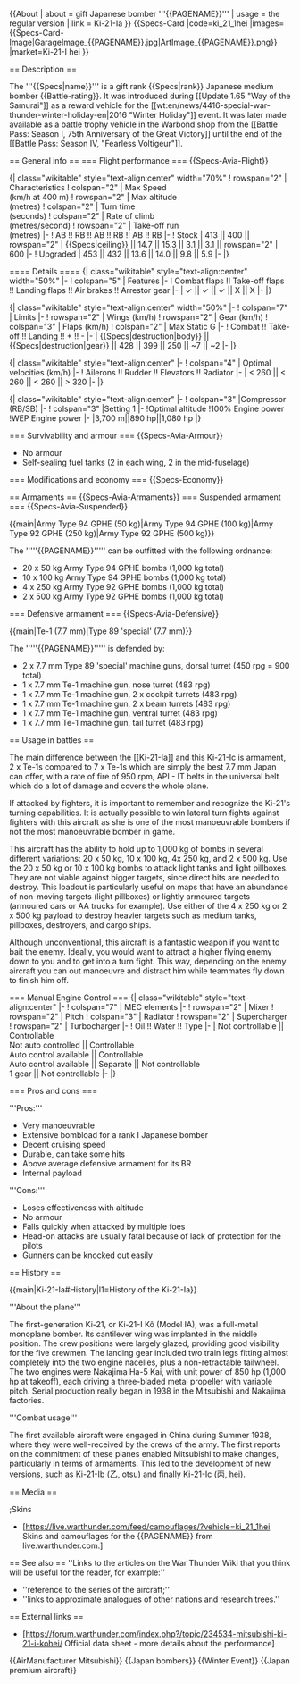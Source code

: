 {{About
| about = gift Japanese bomber '''{{PAGENAME}}'''
| usage = the regular version
| link = Ki-21-Ia
}}
{{Specs-Card
|code=ki_21_1hei
|images={{Specs-Card-Image|GarageImage_{{PAGENAME}}.jpg|ArtImage_{{PAGENAME}}.png}}
|market=Ki-21-I hei
}}

== Description ==
<!-- ''In the description, the first part should be about the history of and the creation and combat usage of the aircraft, as well as its key features. In the second part, tell the reader about the aircraft in the game. Insert a screenshot of the vehicle, so that if the novice player does not remember the vehicle by name, he will immediately understand what kind of vehicle the article is talking about.'' -->
The '''{{Specs|name}}''' is a gift rank {{Specs|rank}} Japanese medium bomber {{Battle-rating}}. It was introduced during [[Update 1.65 "Way of the Samurai"]] as a reward vehicle for the [[wt:en/news/4416-special-war-thunder-winter-holiday-en|2016 "Winter Holiday"]] event. It was later made available as a battle trophy vehicle in the Warbond shop from the [[Battle Pass: Season I, 75th Anniversary of the Great Victory]] until the end of the [[Battle Pass: Season IV, "Fearless Voltigeur"]].

== General info ==
=== Flight performance ===
{{Specs-Avia-Flight}}
<!-- ''Describe how the aircraft behaves in the air. Speed, manoeuvrability, acceleration and allowable loads - these are the most important characteristics of the vehicle.'' -->

{| class="wikitable" style="text-align:center" width="70%"
! rowspan="2" | Characteristics
! colspan="2" | Max Speed<br>(km/h at 400 m)
! rowspan="2" | Max altitude<br>(metres)
! colspan="2" | Turn time<br>(seconds)
! colspan="2" | Rate of climb<br>(metres/second)
! rowspan="2" | Take-off run<br>(metres)
|-
! AB !! RB !! AB !! RB !! AB !! RB
|-
! Stock
| 413 || 400 || rowspan="2" | {{Specs|ceiling}} || 14.7 || 15.3 || 3.1 || 3.1 || rowspan="2" | 600
|-
! Upgraded
| 453 || 432 || 13.6 || 14.0 || 9.8 || 5.9
|-
|}

==== Details ====
{| class="wikitable" style="text-align:center" width="50%"
|-
! colspan="5" | Features
|-
! Combat flaps !! Take-off flaps !! Landing flaps !! Air brakes !! Arrestor gear
|-
| ✓ || ✓ || ✓ || X || X     <!-- ✓ -->
|-
|}

{| class="wikitable" style="text-align:center" width="50%"
|-
! colspan="7" | Limits
|-
! rowspan="2" | Wings (km/h)
! rowspan="2" | Gear (km/h)
! colspan="3" | Flaps (km/h)
! colspan="2" | Max Static G
|-
! Combat !! Take-off !! Landing !! + !! -
|-
| {{Specs|destruction|body}} || {{Specs|destruction|gear}} || 428 || 399 || 250 || ~7 || ~2
|-
|}

{| class="wikitable" style="text-align:center"
|-
! colspan="4" | Optimal velocities (km/h)
|-
! Ailerons !! Rudder !! Elevators !! Radiator
|-
| < 260 || < 260 || < 260 || > 320
|-
|}

{| class="wikitable" style="text-align:center"
|-
! colspan="3" |Compressor (RB/SB)
|-
! colspan="3" |Setting 1
|-
!Optimal altitude
!100% Engine power
!WEP Engine power
|-
|3,700 m||890 hp||1,080 hp
|}

=== Survivability and armour ===
{{Specs-Avia-Armour}}
<!-- ''Examine the survivability of the aircraft. Note how vulnerable the structure is and how secure the pilot is, whether the fuel tanks are armoured, etc. Describe the armour, if there is any, and also mention the vulnerability of other critical aircraft systems.'' -->

* No armour
* Self-sealing fuel tanks (2 in each wing, 2 in the mid-fuselage)

=== Modifications and economy ===
{{Specs-Economy}}

== Armaments ==
{{Specs-Avia-Armaments}}
=== Suspended armament ===
{{Specs-Avia-Suspended}}
<!-- ''Describe the aircraft's suspended armament: additional cannons under the wings, bombs, rockets and torpedoes. This section is especially important for bombers and attackers. If there is no suspended weaponry remove this subsection.'' -->
{{main|Army Type 94 GPHE (50 kg)|Army Type 94 GPHE (100 kg)|Army Type 92 GPHE (250 kg)|Army Type 92 GPHE (500 kg)}}

The '''''{{PAGENAME}}''''' can be outfitted with the following ordnance:

* 20 x 50 kg Army Type 94 GPHE bombs (1,000 kg total)
* 10 x 100 kg Army Type 94 GPHE bombs (1,000 kg total)
* 4 x 250 kg Army Type 92 GPHE bombs (1,000 kg total)
* 2 x 500 kg Army Type 92 GPHE bombs (1,000 kg total)

=== Defensive armament ===
{{Specs-Avia-Defensive}}
<!-- ''Defensive armament with turret machine guns or cannons, crewed by gunners. Examine the number of gunners and what belts or drums are better to use. If defensive weaponry is not available, remove this subsection.'' -->
{{main|Te-1 (7.7 mm)|Type 89 'special' (7.7 mm)}}

The '''''{{PAGENAME}}''''' is defended by:

* 2 x 7.7 mm Type 89 'special' machine guns, dorsal turret (450 rpg = 900 total)
* 1 x 7.7 mm Te-1 machine gun, nose turret (483 rpg)
* 1 x 7.7 mm Te-1 machine gun, 2 x cockpit turrets (483 rpg)
* 1 x 7.7 mm Te-1 machine gun, 2 x beam turrets (483 rpg)
* 1 x 7.7 mm Te-1 machine gun, ventral turret (483 rpg)
* 1 x 7.7 mm Te-1 machine gun, tail turret (483 rpg)

== Usage in battles ==
<!-- ''Describe the tactics of playing in the aircraft, the features of using aircraft in a team and advice on tactics. Refrain from creating a "guide" - do not impose a single point of view, but instead, give the reader food for thought. Examine the most dangerous enemies and give recommendations on fighting them. If necessary, note the specifics of the game in different modes (AB, RB, SB).'' -->

The main difference between the [[Ki-21-Ia]] and this Ki-21-Ic is armament, 2 x Te-1s compared to 7 x Te-1s which are simply the best 7.7 mm Japan can offer, with a rate of fire of  950 rpm, API - IT belts in the universal belt which do a lot of damage and covers the whole plane.

If attacked by fighters, it is important to remember and recognize the Ki-21's turning capabilities. It is actually possible to win lateral turn fights against fighters with this aircraft as she is one of the most manoeuvrable bombers if not the most manoeuvrable bomber in game.

This aircraft has the ability to hold up to 1,000 kg of bombs in several different variations: 20 x 50 kg, 10 x 100 kg, 4x 250 kg, and 2 x 500 kg. Use the 20 x 50 kg or 10 x 100 kg bombs to attack light tanks and light pillboxes. They are not viable against bigger targets, since direct hits are needed to destroy. This loadout is particularly useful on maps that have an abundance of non-moving targets (light pillboxes) or lightly armoured targets (armoured cars or AA trucks for example). Use either of the 4 x 250 kg or 2 x 500 kg payload to destroy heavier targets such as medium tanks, pillboxes, destroyers, and cargo ships.

Although unconventional, this aircraft is a fantastic weapon if you want to bait the enemy. Ideally, you would want to attract a higher flying enemy down to you and to get into a turn fight. This way, depending on the enemy aircraft you can out manoeuvre and distract him while teammates fly down to finish him off.

=== Manual Engine Control ===
{| class="wikitable" style="text-align:center"
|-
! colspan="7" | MEC elements
|-
! rowspan="2" | Mixer
! rowspan="2" | Pitch
! colspan="3" | Radiator
! rowspan="2" | Supercharger
! rowspan="2" | Turbocharger
|-
! Oil !! Water !! Type
|-
| Not controllable || Controllable<br>Not auto controlled || Controllable<br>Auto control available || Controllable<br>Auto control available || Separate || Not controllable<br>1 gear || Not controllable
|-
|}

=== Pros and cons ===
<!-- ''Summarise and briefly evaluate the vehicle in terms of its characteristics and combat effectiveness. Mark its pros and cons in the bulleted list. Try not to use more than 6 points for each of the characteristics. Avoid using categorical definitions such as "bad", "good" and the like - use substitutions with softer forms such as "inadequate" and "effective".'' -->

'''Pros:'''

* Very manoeuvrable
* Extensive bombload for a rank I Japanese bomber
* Decent cruising speed
* Durable, can take some hits
* Above average defensive armament for its BR
* Internal payload

'''Cons:'''

* Loses effectiveness with altitude
* No armour
* Falls quickly when attacked by multiple foes
* Head-on attacks are usually fatal because of lack of protection for the pilots
* Gunners can be knocked out easily

== History ==
<!-- ''Describe the history of the creation and combat usage of the aircraft in more detail than in the introduction. If the historical reference turns out to be too long, take it to a separate article, taking a link to the article about the vehicle and adding a block "/History" (example: <nowiki>https://wiki.warthunder.com/(Vehicle-name)/History</nowiki>) and add a link to it here using the <code>main</code> template. Be sure to reference text and sources by using <code><nowiki><ref></ref></nowiki></code>, as well as adding them at the end of the article with <code><nowiki><references /></nowiki></code>. This section may also include the vehicle's dev blog entry (if applicable) and the in-game encyclopedia description (under <code><nowiki>=== In-game description ===</nowiki></code>, also if applicable).'' -->
{{main|Ki-21-Ia#History|l1=History of the Ki-21-Ia}}

'''About the plane'''

The first-generation Ki-21, or Ki-21-I Kô (Model IA), was a full-metal monoplane bomber. Its cantilever wing was implanted in the middle position. The crew positions were largely glazed, providing good visibility for the five crewmen. The landing gear included two train legs fitting almost completely into the two engine nacelles, plus a non-retractable tailwheel. The two engines were Nakajima Ha-5 Kai, with unit power of 850 hp (1,000 hp at takeoff), each driving a three-bladed metal propeller with variable pitch. Serial production really began in 1938 in the Mitsubishi and Nakajima factories.

'''Combat usage'''

The first available aircraft were engaged in China during Summer 1938, where they were well-received by the crews of the army. The first reports on the commitment of these planes enabled Mitsubishi to make changes, particularly in terms of armaments. This led to the development of new versions, such as Ki-21-Ib (乙, otsu) and finally Ki-21-Ic (丙, hei).

== Media ==
<!-- ''Excellent additions to the article would be video guides, screenshots from the game, and photos.'' -->

;Skins
* [https://live.warthunder.com/feed/camouflages/?vehicle=ki_21_1hei Skins and camouflages for the {{PAGENAME}} from live.warthunder.com.]

== See also ==
''Links to the articles on the War Thunder Wiki that you think will be useful for the reader, for example:''
* ''reference to the series of the aircraft;''
* ''links to approximate analogues of other nations and research trees.''

== External links ==
<!-- ''Paste links to sources and external resources, such as:''
* ''topic on the official game forum;''
* ''other literature.'' -->

* [https://forum.warthunder.com/index.php?/topic/234534-mitsubishi-ki-21-i-kohei/ Official data sheet - more details about the performance]

{{AirManufacturer Mitsubishi}}
{{Japan bombers}}
{{Winter Event}}
{{Japan premium aircraft}}